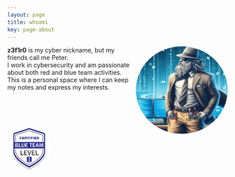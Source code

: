 ```yaml
---
layout: page
title: whoami
key: page-about
---
```


<!-- Right alignment! -->
<img align="right" width="210" height="200" src="assets/goddd.jpg" style="border-radius:50%;">

<div name="introduction">

<b>z3f1r0</b> is my cyber nickname, but my friends call me Peter.<br> 
I work in cybersecurity and am passionate about both red and blue team activities.<br>
This is a personal space where I can keep my notes and express my interests. <br><br>

  <div name="tryhackme"> 
   <script src="https://tryhackme.com/badge/519455"> </script>
  </div>

  <br><br>  
  <img width="100" height="100" src="assets/btl1.png" style="border-radius:50%;">

</div>


<br><br>
